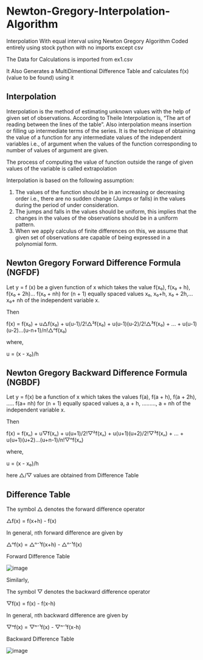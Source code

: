 # Newton-Gregory-Interpolation-Algorithm
Interpolation With equal interval using Newton Gregory Algorithm
Coded entirely using stock python with no imports except csv

The Data for Calculations is imported from ex1.csv  

It Also Generates a MultiDimentional Difference Table anď calculates f(x) (value to be found) using it

## Interpolation 

Interpolation is the method of estimating unknown values with the help of given set of observations. According to Theile Interpolation is, “The art of reading between the lines of the table”.
Also interpolation means insertion or filling up intermediate terms of the series. It is the technique
of obtaining the value of a function for any intermediate values of the independent variables i.e.,
of argument when the values of the function corresponding to number of values of argument are
given.

The process of computing the value of function outside the range of given values of the
variable is called extrapolation

Interpolation is based on the following assumption:
1. The values of the function should be in an increasing or decreasing order i.e., there are
no sudden change (Jumps or falls) in the values during the period of under consideration.
2. The jumps and falls in the values should be uniform, this implies that the changes in the
values of the observations should be in a uniform pattern.
3. When we apply calculus of finite differences on this, we assume that given set of observations are capable of being expressed in a polynomial form.

## Newton Gregory Forward Difference Formula (NGFDF)

Let y = f (x) be a given function of x which takes the value f(x₀), f(x₀ + h), f(x₀ + 2h)... f(x₀ + nh) for
(n + 1) equally spaced values x₀, x₀+h, x₀ + 2h,... x₀+ nh of the independent variable x.

Then 

f(x) = f(x₀) + u△f(x₀) + u(u-1)/2!△²f(x₀) + u(u-1)(u-2)/2!△³f(x₀) + ... + u(u-1)(u-2)...(u-n+1)/n!△ⁿf(x₀)

where,

u = (x - x₀)/h

## Newton Gregory Backward Difference Formula (NGBDF)

Let y = f(x) be a function of x which takes the values f(a), f(a + h), f(a + 2h), ..... f(a+ nh) for
(n + 1) equally spaced values a, a + h, ........., a + nh of the independent variable x.

Then 

f(x) = f(xₙ) + u▽f(xₙ) + u(u+1)/2!▽²f(xₙ) + u(u+1)(u+2)/2!▽³f(xₙ) + ... + u(u+1)(u+2)...(u+n-1)/n!▽ⁿf(xₙ)

where,

u = (x - x₀)/h


here △/▽ values are obtained from Difference Table


## Difference Table

The symbol △ denotes the forward difference operator

△f(x) = f(x+h) - f(x)

In general, nth forward difference are given by

△ⁿf(x) = △ⁿ⁻¹f(x+h) - △ⁿ⁻¹f(x)

Forward Difference Table

![image](https://user-images.githubusercontent.com/127706918/229296079-1248d302-5195-467d-8f2d-27e126e665a0.png)


Similarly,

The symbol ▽ denotes the backward difference operator

▽f(x) = f(x) - f(x-h)

In general, nth backward difference are given by

▽ⁿf(x) = ▽ⁿ⁻¹f(x) - ▽ⁿ⁻¹f(x-h)

Backward Difference Table

![image](https://user-images.githubusercontent.com/127706918/229296174-99dffb88-0cf4-4050-94bd-0293138b4d89.png)
